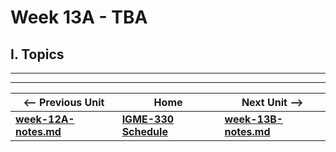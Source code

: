 # Week 13A - TBA

## I. Topics


<hr><hr>

| <-- Previous Unit | Home | Next Unit -->
| --- | --- | --- 
| [**week-12A-notes.md**](week-12B-notes.md)     |  [**IGME-330 Schedule**](../schedule.md) | [**week-13B-notes.md**](week-13A-notes.md)
